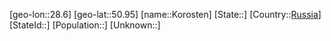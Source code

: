 ﻿---
location: [50.95,28.6]
type: City
tags:
- geo/City


SpocWebEntityId: 31579
isDeleted: false
confidential: public

---
[geo-lon::28.6]
[geo-lat::50.95]
[name::Korosten]
[State::]
[Country::[Russia](geo/Continent/Europe/Russia.md)]
[StateId::]
[Population::]
[Unknown::]

